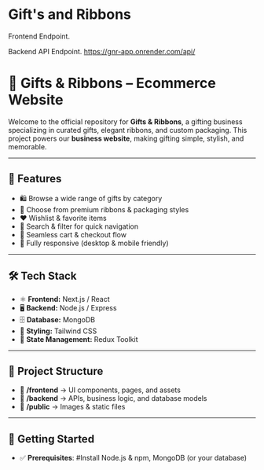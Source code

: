 # Gift's and Ribbons


Frontend Endpoint.


Backend API Endpoint.
https://gnr-app.onrender.com/api/

# 🎁 Gifts & Ribbons – Ecommerce Website 

Welcome to the official repository for **Gifts & Ribbons**, a gifting business specializing in curated gifts, elegant ribbons, and custom packaging. This project powers our **business website**, making gifting simple, stylish, and memorable.  

---

## 🌟 Features  

- 🛍️ Browse a wide range of gifts by category  
- 🎀 Choose from premium ribbons & packaging styles  
- ❤️ Wishlist & favorite items  
- 🔎 Search & filter for quick navigation  
- 🛒 Seamless cart & checkout flow  
- 📱 Fully responsive (desktop & mobile friendly)  

---

## 🛠️ Tech Stack  

- ⚛️ **Frontend:** Next.js / React  
- 🖥️ **Backend:** Node.js / Express  
- 🗄️ **Database:** MongoDB  
- 🎨 **Styling:** Tailwind CSS  
- 🔄 **State Management:** Redux Toolkit  

---

## 📂 Project Structure  

- 📁 **/frontend** → UI components, pages, and assets  
- 📁 **/backend** → APIs, business logic, and database models  
- 📁 **/public** → Images & static files  

---

## 🚀 Getting Started  

- ✅ **Prerequisites**: #Install Node.js & npm, MongoDB (or your database)  

